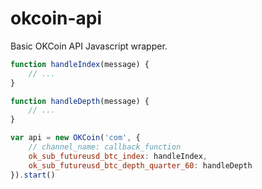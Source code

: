 # okcoin-api
Basic OKCoin API Javascript wrapper.

```javascript
function handleIndex(message) {
    // ...
}

function handleDepth(message) {
    // ...
}

var api = new OKCoin('com', {
    // channel_name: callback_function
    ok_sub_futureusd_btc_index: handleIndex,
    ok_sub_futureusd_btc_depth_quarter_60: handleDepth
}).start()
```
